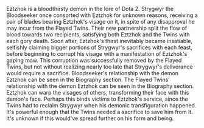Eztzhok is a bloodthirsty demon in the lore of Dota 2.
Strygwyr the Bloodseeker once consorted with Eztzhok for unknown reasons, receiving a pair of blades bearing Eztzhok's visage on it, in spite of any disapproval he may incur from the Flayed Twins. Their new partnership split the flow of blood towards two recipients, satisfying both Eztzhok and the Twins with each gory death. Soon after, Eztzhok's thirst inevitably became insatiable, selfishly claiming bigger portions of Strygwyr's sacrifices with each feast, before beginning to corrupt his visage with a manifestation of Eztzhok's gaping maw. This corruption was successfully removed by the Flayed Twins, but not without realizing nearly too late that Strygwyr's deliverance would require a sacrifice.
Bloodseeker's relationship with the demon Eztzhok can be seen in the Biography section.
The Flayed Twins' relationship with the demon Eztzhok can be seen in the Biography section.
Eztzhok can warp the visages of others, transforming their face with this demon's face. Perhaps this binds victims to Eztzhok's service, since the Twins had to reclaim Strygwyr when his demonic transfiguration happened. It's powerful enough that the Twins needed a sacrifice to save him from it. It's unknown if this would've spread further on his form and being.
